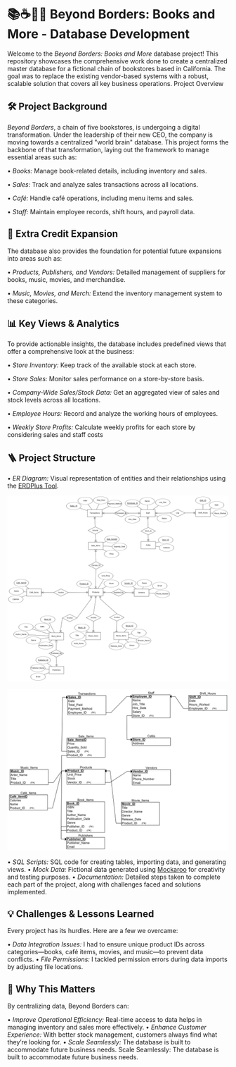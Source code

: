 # 📚☕🎦🎶 Beyond Borders: Books and More - Database Development

Welcome to the *Beyond Borders: Books and More* database project! This repository showcases the comprehensive work done to create a centralized master database for a fictional chain of bookstores based in California. The goal was to replace the existing vendor-based systems with a robust, scalable solution that covers all key business operations.
Project Overview

## 🛠️ Project Background
*Beyond Borders*, a chain of five bookstores, is undergoing a digital transformation. Under the leadership of their new CEO, the company is moving towards a centralized "world brain" database. This project forms the backbone of that transformation, laying out the framework to manage essential areas such as:

• *Books:* Manage book-related details, including inventory and sales.

•	*Sales:* Track and analyze sales transactions across all locations.

•	*Café:* Handle café operations, including menu items and sales.

•	*Staff:* Maintain employee records, shift hours, and payroll data.

## 🚀 Extra Credit Expansion
The database also provides the foundation for potential future expansions into areas such as:

•	*Products, Publishers, and Vendors:* Detailed management of suppliers for books, music, movies, and merchandise.

•	*Music, Movies, and Merch:* Extend the inventory management system to these categories.

## 📊 Key Views & Analytics
To provide actionable insights, the database includes predefined views that offer a comprehensive look at the business:

•	*Store Inventory:* Keep track of the available stock at each store.

•	*Store Sales:* Monitor sales performance on a store-by-store basis.

•	*Company-Wide Sales/Stock Data:* Get an aggregated view of sales and stock levels across all locations.

•	*Employee Hours:* Record and analyze the working hours of employees.

•	*Weekly Store Profits:* Calculate weekly profits for each store by considering sales and staff costs

## 🪜 Project Structure
• *ER Diagram:* Visual representation of entities and their relationships using the [ERDPlus Tool](https://erdplus.com/).

![Database ER Diagram](https://github.com/AyahIbrahim/database-development/blob/b54f044e959bdd5d40b926351e673f337554d3bb/Diagrams%20-%20ER%20%26%20Relation%20Schema/ER%20Diagram.png)

![Database Relational Schema](https://github.com/AyahIbrahim/database-development/blob/b54f044e959bdd5d40b926351e673f337554d3bb/Diagrams%20-%20ER%20%26%20Relation%20Schema/Relational%20Schema.png)

• *SQL Scripts:* SQL code for creating tables, importing data, and generating views.
• *Mock Data:* Fictional data generated using [Mockaroo](https://www.mockaroo.com/) for creativity and testing purposes.
• *Documentation:* Detailed steps taken to complete each part of the project, along with challenges faced and solutions implemented.

## 💡 Challenges & Lessons Learned
Every project has its hurdles. Here are a few we overcame:

• *Data Integration Issues:* I had to ensure unique product IDs across categories—books, café items, movies, and music—to prevent data conflicts.
• *File Permissions:* I tackled permission errors during data imports by adjusting file locations.

## 🎯 Why This Matters
By centralizing data, Beyond Borders can:

• *Improve Operational Efficiency:* Real-time access to data helps in managing inventory and sales more effectively.
• *Enhance Customer Experience:* With better stock management, customers always find what they’re looking for.
• *Scale Seamlessly:* The database is built to accommodate future business needs.
Scale Seamlessly: The database is built to accommodate future business needs.
